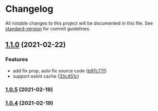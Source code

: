 # Changelog

All notable changes to this project will be documented in this file. See [standard-version](https://github.com/conventional-changelog/standard-version) for commit guidelines.

## [1.1.0](https://github.com/gxmari007/vite-plugin-eslint/compare/v1.0.5...v1.1.0) (2021-02-22)


### Features

* add fix prop, auto fix source code ([b97c77f](https://github.com/gxmari007/vite-plugin-eslint/commit/b97c77f57c69ff5d593c355193edf0d03e9af877))
* support eslint cache ([33c451c](https://github.com/gxmari007/vite-plugin-eslint/commit/33c451c20a7864eda82ea0cc3e3106ebdcbf57f6))

### [1.0.5](https://github.com/gxmari007/vite-plugin-eslint/compare/v1.0.4...v1.0.5) (2021-02-19)

### [1.0.4](https://github.com/gxmari007/vite-plugin-eslint/compare/v1.0.3...v1.0.4) (2021-02-19)
